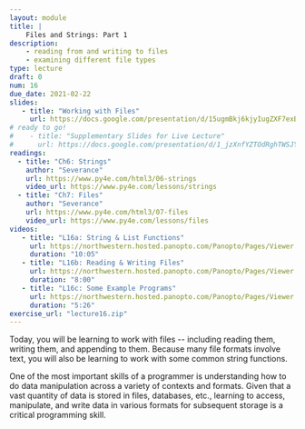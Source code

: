 ```yaml
---
layout: module
title: |
    Files and Strings: Part 1
description:
    - reading from and writing to files
    - examining different file types
type: lecture
draft: 0
num: 16
due_date: 2021-02-22
slides: 
   - title: "Working with Files"
     url: https://docs.google.com/presentation/d/15ugmBkj6kjyIugZXF7exB14psG1PPLzykS0LM6AiG-k/edit?usp=sharing
# ready to go!
#    - title: "Supplementary Slides for Live Lecture"
#      url: https://docs.google.com/presentation/d/1_jzXnfYZTOdRghTWSJY8K7AoVGa00bXZMcWCaxeC-h0/edit?usp=sharing
readings:
  - title: "Ch6: Strings"
    author: "Severance"
    url: https://www.py4e.com/html3/06-strings
    video_url: https://www.py4e.com/lessons/strings
  - title: "Ch7: Files"
    author: "Severance"
    url: https://www.py4e.com/html3/07-files
    video_url: https://www.py4e.com/lessons/files
videos:
   - title: "L16a: String & List Functions"
     url: https://northwestern.hosted.panopto.com/Panopto/Pages/Viewer.aspx?id=63a27e1a-8928-4db0-9a31-aca000062791
     duration: "10:05"
   - title: "L16b: Reading & Writing Files"
     url: https://northwestern.hosted.panopto.com/Panopto/Pages/Viewer.aspx?id=e31aa444-0ee7-4b02-a912-aca0000626c7
     duration: "8:00"
   - title: "L16c: Some Example Programs"
     url: https://northwestern.hosted.panopto.com/Panopto/Pages/Viewer.aspx?id=462d9e97-7fac-424d-bec4-aca000062614
     duration: "5:26"
exercise_url: "lecture16.zip"
---
```


Today, you will be learning to work with files --  including reading them, writing them, and appending to them. Because many file formats involve text, you will also be learning to work with some common string functions.

One of the most important skills of a programmer is understanding how to do data manipulation across a variety of contexts and formats. Given that a vast quantity of data is stored in files, databases, etc., learning to access, manipulate, and write data in various formats for subsequent storage is a critical programming skill.